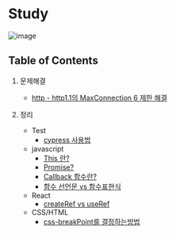 # Study

![image](https://user-images.githubusercontent.com/43377349/220915515-5abc9718-a90e-4d67-a407-f10c79446809.png)

## Table of Contents

1. 문제해결

   - [http - http1.1의 MaxConnection 6 제한 해결](문제해결/http1.1의%20MaxConnection%206%20제한%20해결.md)

2. 정리
   - Test
     - [cypress 사용법](정리/test/cypress/E2E-Test-1.md)
   - javascript
     - [This 란?](정리/js/js-this란?.md)
     - [Promise?](정리/js/Promise.md)
     - [Callback 함수란?](정리/js/callback%20함수란?.md)
     - [함수 선언문 vs 함수표현식](정리/js/함수%20선언문%20vs%20함수표현식.md)
   - React
     - [createRef vs useRef](정리/react/createRef%20vs%20useRef.md)
   - CSS/HTML
     - [css-breakPoint를 결정하는방법](정리/html-css/css-breakPoint를%20결정하는방법.md)
